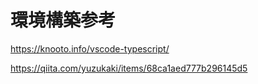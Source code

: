 # 環境構築参考

https://knooto.info/vscode-typescript/

https://qiita.com/yuzukaki/items/68ca1aed777b296145d5